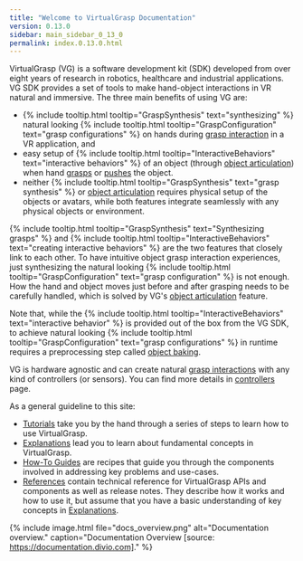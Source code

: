 ```yaml
---
title: "Welcome to VirtualGrasp Documentation"
version: 0.13.0
sidebar: main_sidebar_0_13_0
permalink: index.0.13.0.html
---
```


VirtualGrasp (VG) is a software development kit (SDK) developed from over eight years of research in robotics, healthcare and industrial applications.
VG SDK provides a set of tools to make hand-object interactions in VR natural and immersive. The three main benefits of using VG are:
* {% include tooltip.html tooltip="GraspSynthesis" text="synthesizing" %} natural looking {% include tooltip.html tooltip="GraspConfiguration" text="grasp configurations" %} on hands during [grasp interaction](grasp_interaction.0.13.0.html) in a VR application, and
* easy setup of {% include tooltip.html tooltip="InteractiveBehaviors" text="interactive behaviors" %} of an object (through [object articulation](object_articulation.0.13.0.html)) when hand [grasps](grasp_interaction.0.13.0.html) or [pushes](push_interaction.0.13.0.html) the object. 
* neither {% include tooltip.html tooltip="GraspSynthesis" text="grasp synthesis" %} or [object articulation](object_articulation.0.13.0.html) requires physical setup of the objects or avatars, while both features integrate seamlessly with any physical objects or environment.

{% include tooltip.html tooltip="GraspSynthesis" text="Synthesizing grasps" %} and {% include tooltip.html tooltip="InteractiveBehaviors" text="creating interactive behaviors" %} are the two features that closely link to each other. 
To have intuitive object grasp interaction experiences, just synthesizing the natural looking 
{% include tooltip.html tooltip="GraspConfiguration" text="grasp configuration" %} is not enough. How the hand and object moves just before and after grasping needs to be carefully handled, which is solved by VG's [object articulation](object_articulation.0.13.0.html) feature.

Note that, while the {% include tooltip.html tooltip="InteractiveBehaviors" text="interactive behavior" %} is provided out of the box from the VG SDK, 
to achieve natural looking {% include tooltip.html tooltip="GraspConfiguration" text="grasp configurations" %} in runtime
requires a preprocessing step called [object baking](object_baking.0.13.0.html).

VG is hardware agnostic and can create natural [grasp interactions](grasp_interaction.0.13.0.html) with any kind of controllers (or sensors). 
You can find more details in [controllers](controllers.0.13.0.html) page.

As a general guideline to this site:

* [Tutorials](unity_get_started_installation.0.13.0.html) take you by the hand through a series of steps to learn how to use VirtualGrasp.
* [Explanations](controllers.0.13.0.html) lead you to learn about fundamental concepts in VirtualGrasp.
* [How-To Guides](unity_component_myvirtualgrasp.0.13.0.html) are recipes that guide you through the components involved in addressing key problems and use-cases.
* [References](virtualgrasp_unityapi.0.13.0.html) contain technical reference for VirtualGrasp APIs and components as well as release notes. They describe how it works and how to use it,
 but assume that you have a basic understanding of key concepts in [Explanations](controllers.0.13.0.html).

{% include image.html file="docs_overview.png" alt="Documentation overview." caption="Documentation Overview [source: https://documentation.divio.com]." %}